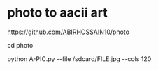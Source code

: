 # photo to aacii art
https://github.com/ABIRHOSSAIN10/photo

cd photo

python A-PIC.py --file /sdcard/FILE.jpg --cols 120
